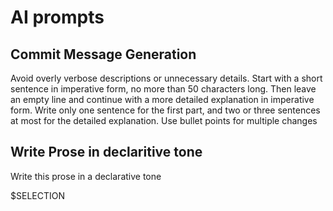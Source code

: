 # AI prompts

## Commit Message Generation

Avoid overly verbose descriptions or unnecessary details.
Start with a short sentence in imperative form, no more than 50 characters long.
Then leave an empty line and continue with a more detailed explanation in imperative form.
Write only one sentence for the first part, and two or three sentences at most for the detailed explanation.
Use bullet points for multiple changes


## Write Prose in declaritive tone
Write this prose in a declarative tone

$SELECTION